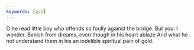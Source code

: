 ```yaml
---
keywords: [gcb]
---
```


O he read little boy who offends so foully against the bridge. But you. I wonder. Banish from dreams, even though in his heart ablaze And what he not understand them in his an indelible spiritual pain of gold. 
